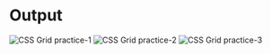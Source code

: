 #  Output

![CSS Grid practice-1](https://github.com/user-attachments/assets/3aafceb3-6684-4370-a28c-09d272532f6f)
![CSS Grid practice-2](https://github.com/user-attachments/assets/ad043367-0219-41d9-85c0-05e2699215ce)
![CSS Grid practice-3](https://github.com/user-attachments/assets/419a615d-eb7d-46f0-9783-82c81f021939)
